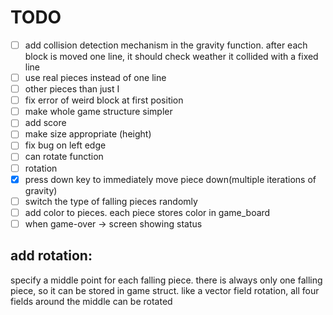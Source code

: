 # TODO

- [ ] add collision detection mechanism in the gravity function. after each block is moved one line, it should check weather it collided with a fixed line
- [ ] use real pieces instead of one line
- [ ] other pieces than just I
- [ ] fix error of weird block at first position
- [ ] make whole game structure simpler
- [ ] add score
- [ ] make size appropriate (height)
- [ ] fix bug on left edge
- [ ] can rotate function
- [ ] rotation
- [x] press down key to immediately move piece down(multiple iterations of gravity)
- [ ] switch the type of falling pieces randomly
- [ ] add color to pieces. each piece stores color in game_board
- [ ] when game-over -> screen showing  status 

## add rotation:
specify a middle point for each falling piece. 
there is always only one falling piece, so it can 
be stored in game struct. like a vector field rotation, 
all four fields around the middle can be rotated